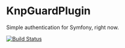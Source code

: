# KnpGuardPlugin

Simple authentication for Symfony, right now.

[![Build Status](https://travis-ci.org/knpuniversity/KnpUGuardBundle.svg?branch=master)](https://travis-ci.org/knpuniversity/KnpUGuardBundle)

